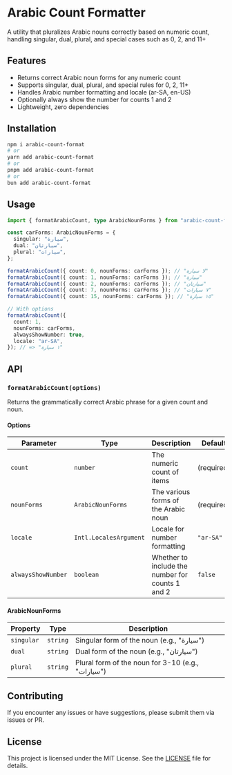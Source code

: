 # Arabic Count Formatter

A utility that pluralizes Arabic nouns correctly based on numeric count, handling singular, dual, plural, and special cases such as 0, 2, and 11+

## Features

- Returns correct Arabic noun forms for any numeric count
- Supports singular, dual, plural, and special rules for 0, 2, 11+
- Handles Arabic number formatting and locale (ar-SA, en-US)
- Optionally always show the number for counts 1 and 2
- Lightweight, zero dependencies

## Installation

```bash
npm i arabic-count-format
# or
yarn add arabic-count-format
# or
pnpm add arabic-count-format
# or
bun add arabic-count-format
```

## Usage

```typescript
import { formatArabicCount, type ArabicNounForms } from "arabic-count-format";

const carForms: ArabicNounForms = {
  singular: "سيارة",
  dual: "سيارتان",
  plural: "سيارات",
};

formatArabicCount({ count: 0, nounForms: carForms }); // "لا سيارة"
formatArabicCount({ count: 1, nounForms: carForms }); // "سيارة"
formatArabicCount({ count: 2, nounForms: carForms }); // "سيارتان"
formatArabicCount({ count: 7, nounForms: carForms }); // "٧ سيارات"
formatArabicCount({ count: 15, nounForms: carForms }); // "١٥ سيارة"

// With options
formatArabicCount({
  count: 1,
  nounForms: carForms,
  alwaysShowNumber: true,
  locale: "ar-SA",
}); // => "١ سيارة"
```

## API

### `formatArabicCount(options)`

Returns the grammatically correct Arabic phrase for a given count and noun.

#### Options

| Parameter          | Type                   | Description                                      | Default    |
| ------------------ | ---------------------- | ------------------------------------------------ | ---------- |
| `count`            | `number`               | The numeric count of items                       | (required) |
| `nounForms`        | `ArabicNounForms`      | The various forms of the Arabic noun             | (required) |
| `locale`           | `Intl.LocalesArgument` | Locale for number formatting                     | `"ar-SA"`  |
| `alwaysShowNumber` | `boolean`              | Whether to include the number for counts 1 and 2 | `false`    |

#### ArabicNounForms

| Property   | Type     | Description                                       |
| ---------- | -------- | ------------------------------------------------- |
| `singular` | `string` | Singular form of the noun (e.g., "سيارة")         |
| `dual`     | `string` | Dual form of the noun (e.g., "سيارتان")           |
| `plural`   | `string` | Plural form of the noun for 3-10 (e.g., "سيارات") |

## Contributing

If you encounter any issues or have suggestions, please submit them via issues or PR.

## License

This project is licensed under the MIT License. See the [LICENSE](./LICENSE) file for details.
